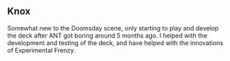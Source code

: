 <!-- markdownlint-disable-next-line first-line-heading -->
## Knox

Somewhat new to the Doomsday scene, only starting to play and develop the deck
after ANT got boring around 5 months ago. I helped with the development and
testing of the deck, and have helped with the innovations of Experimental
Frenzy.
